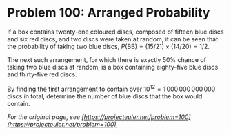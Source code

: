 # Problem 100: Arranged Probability

If a box contains twenty-one coloured discs, composed of fifteen blue discs and six red discs, and two discs were taken at random, it can be seen that the probability of taking two blue discs, $P(\text{BB}) = (15/21) \times (14/20) = 1/2$.

The next such arrangement, for which there is exactly $50\%$ chance of taking two blue discs at random, is a box containing eighty-five blue discs and thirty-five red discs.

By finding the first arrangement to contain over $10^{12} = 1\,000\,000\,000\,000$ discs in total, determine the number of blue discs that the box would contain.

*For the original page, see [https://projecteuler.net/problem=100](https://projecteuler.net/problem=100).*
